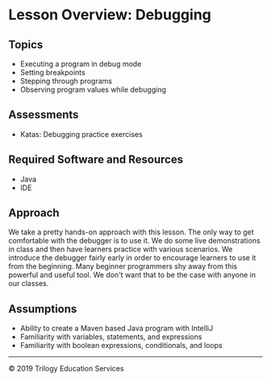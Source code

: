 # Lesson Overview: Debugging

## Topics
-	Executing a program in debug mode
-	Setting breakpoints
-	Stepping through programs
-	Observing program values while debugging

## Assessments
- Katas: Debugging practice exercises

## Required Software and Resources
- Java
- IDE

## Approach
We take a pretty hands-on approach with this lesson. The only way to get comfortable with the debugger is to use it. We do some live demonstrations in class and then have learners practice with various scenarios. We introduce the debugger fairly early in order to encourage learners to use it from the beginning. Many beginner programmers shy away from this powerful and useful tool. We don't want that to be the case with anyone in our classes.

## Assumptions
- Ability to create a Maven based Java program with IntelliJ
- Familiarity with variables, statements, and expressions
- Familiarity with boolean expressions, conditionals, and loops

---
© 2019 Trilogy Education Services
